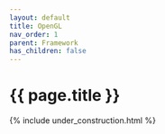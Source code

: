 ```yaml
---
layout: default
title: OpenGL
nav_order: 1
parent: Framework
has_children: false
---
```


{{ page.title }}
======================

{% include under_construction.html %}


<br>

<br>